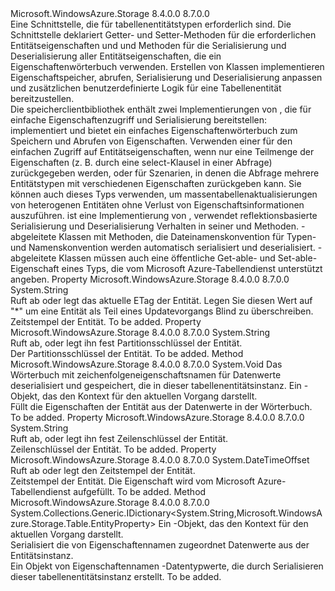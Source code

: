 <Type Name="ITableEntity" FullName="Microsoft.WindowsAzure.Storage.Table.ITableEntity">
  <TypeSignature Language="C#" Value="public interface ITableEntity" />
  <TypeSignature Language="ILAsm" Value=".class public interface auto ansi abstract ITableEntity" />
  <TypeSignature Language="DocId" Value="T:Microsoft.WindowsAzure.Storage.Table.ITableEntity" />
  <TypeSignature Language="VB.NET" Value="Public Interface ITableEntity" />
  <TypeSignature Language="F#" Value="type ITableEntity = interface" />
  <AssemblyInfo>
    <AssemblyName>Microsoft.WindowsAzure.Storage</AssemblyName>
    <AssemblyVersion>8.4.0.0</AssemblyVersion>
    <AssemblyVersion>8.7.0.0</AssemblyVersion>
  </AssemblyInfo>
  <Interfaces />
  <Docs>
    <summary>
            Eine Schnittstelle, die für tabellenentitätstypen erforderlich sind. Die <see cref="T:Microsoft.WindowsAzure.Storage.Table.ITableEntity" /> Schnittstelle deklariert Getter- und Setter-Methoden für die erforderlichen Entitätseigenschaften und <see cref="M:Microsoft.WindowsAzure.Storage.Table.ITableEntity.ReadEntity(System.Collections.Generic.IDictionary{System.String,Microsoft.WindowsAzure.Storage.Table.EntityProperty},Microsoft.WindowsAzure.Storage.OperationContext)" /> und <see cref="M:Microsoft.WindowsAzure.Storage.Table.ITableEntity.WriteEntity(Microsoft.WindowsAzure.Storage.OperationContext)" /> Methoden für die Serialisierung und Deserialisierung aller Entitätseigenschaften, die ein Eigenschaftenwörterbuch verwenden. Erstellen von Klassen implementieren <see cref="T:Microsoft.WindowsAzure.Storage.Table.ITableEntity" /> Eigenschaftspeicher, abrufen, Serialisierung und Deserialisierung anpassen und zusätzlichen benutzerdefinierte Logik für eine Tabellenentität bereitzustellen.
            </summary>
    <remarks>
      <para>Die speicherclientbibliothek enthält zwei Implementierungen von <see cref="T:Microsoft.WindowsAzure.Storage.Table.ITableEntity" /> , die für einfache Eigenschaftenzugriff und Serialisierung bereitstellen:</para>
      <para>
        <see cref="T:Microsoft.WindowsAzure.Storage.Table.DynamicTableEntity" />implementiert <see cref="T:Microsoft.WindowsAzure.Storage.Table.ITableEntity" /> und bietet ein einfaches Eigenschaftenwörterbuch zum Speichern und Abrufen von Eigenschaften. Verwenden einer <see cref="T:Microsoft.WindowsAzure.Storage.Table.DynamicTableEntity" /> für den einfachen Zugriff auf Entitätseigenschaften, wenn nur eine Teilmenge der Eigenschaften (z. B. durch eine select-Klausel in einer Abfrage) zurückgegeben werden, oder für Szenarien, in denen die Abfrage mehrere Entitätstypen mit verschiedenen Eigenschaften zurückgeben kann. Sie können auch dieses Typs verwenden, um massentabellenaktualisierungen von heterogenen Entitäten ohne Verlust von Eigenschaftsinformationen auszuführen.</para>
      <para>
        <see cref="T:Microsoft.WindowsAzure.Storage.Table.TableEntity" />ist eine Implementierung von <see cref="T:Microsoft.WindowsAzure.Storage.Table.ITableEntity" /> , verwendet reflektionsbasierte Serialisierung und Deserialisierung Verhalten in seiner <see cref="M:Microsoft.WindowsAzure.Storage.Table.TableEntity.ReadEntity(System.Collections.Generic.IDictionary{System.String,Microsoft.WindowsAzure.Storage.Table.EntityProperty},Microsoft.WindowsAzure.Storage.OperationContext)" /> und <see cref="M:Microsoft.WindowsAzure.Storage.Table.TableEntity.WriteEntity(Microsoft.WindowsAzure.Storage.OperationContext)" /> Methoden. 
            <see cref="T:Microsoft.WindowsAzure.Storage.Table.TableEntity" />-abgeleitete Klassen mit Methoden, die Dateinamenskonvention für Typen- und Namenskonvention werden automatisch serialisiert und deserialisiert. <see cref="T:Microsoft.WindowsAzure.Storage.Table.TableEntity" />-abgeleitete Klassen müssen auch eine öffentliche Get-able- und Set-able-Eigenschaft eines Typs, die vom Microsoft Azure-Tabellendienst unterstützt angeben.</para>
    </remarks>
  </Docs>
  <Members>
    <Member MemberName="ETag">
      <MemberSignature Language="C#" Value="public string ETag { get; set; }" />
      <MemberSignature Language="ILAsm" Value=".property instance string ETag" />
      <MemberSignature Language="DocId" Value="P:Microsoft.WindowsAzure.Storage.Table.ITableEntity.ETag" />
      <MemberSignature Language="VB.NET" Value="Public Property ETag As String" />
      <MemberSignature Language="F#" Value="member this.ETag : string with get, set" Usage="Microsoft.WindowsAzure.Storage.Table.ITableEntity.ETag" />
      <MemberType>Property</MemberType>
      <AssemblyInfo>
        <AssemblyName>Microsoft.WindowsAzure.Storage</AssemblyName>
        <AssemblyVersion>8.4.0.0</AssemblyVersion>
        <AssemblyVersion>8.7.0.0</AssemblyVersion>
      </AssemblyInfo>
      <ReturnValue>
        <ReturnType>System.String</ReturnType>
      </ReturnValue>
      <Docs>
        <summary>
            Ruft ab oder legt das aktuelle ETag der Entität.  Legen Sie diesen Wert auf "*" um eine Entität als Teil eines Updatevorgangs Blind zu überschreiben.
            </summary>
        <value>Zeitstempel der Entität.</value>
        <remarks>To be added.</remarks>
      </Docs>
    </Member>
    <Member MemberName="PartitionKey">
      <MemberSignature Language="C#" Value="public string PartitionKey { get; set; }" />
      <MemberSignature Language="ILAsm" Value=".property instance string PartitionKey" />
      <MemberSignature Language="DocId" Value="P:Microsoft.WindowsAzure.Storage.Table.ITableEntity.PartitionKey" />
      <MemberSignature Language="VB.NET" Value="Public Property PartitionKey As String" />
      <MemberSignature Language="F#" Value="member this.PartitionKey : string with get, set" Usage="Microsoft.WindowsAzure.Storage.Table.ITableEntity.PartitionKey" />
      <MemberType>Property</MemberType>
      <AssemblyInfo>
        <AssemblyName>Microsoft.WindowsAzure.Storage</AssemblyName>
        <AssemblyVersion>8.4.0.0</AssemblyVersion>
        <AssemblyVersion>8.7.0.0</AssemblyVersion>
      </AssemblyInfo>
      <ReturnValue>
        <ReturnType>System.String</ReturnType>
      </ReturnValue>
      <Docs>
        <summary>
            Ruft ab, oder legt ihn fest Partitionsschlüssel der Entität.
            </summary>
        <value>Der Partitionsschlüssel der Entität.</value>
        <remarks>To be added.</remarks>
      </Docs>
    </Member>
    <Member MemberName="ReadEntity">
      <MemberSignature Language="C#" Value="public void ReadEntity (System.Collections.Generic.IDictionary&lt;string,Microsoft.WindowsAzure.Storage.Table.EntityProperty&gt; properties, Microsoft.WindowsAzure.Storage.OperationContext operationContext);" />
      <MemberSignature Language="ILAsm" Value=".method public hidebysig newslot virtual instance void ReadEntity(class System.Collections.Generic.IDictionary`2&lt;string, class Microsoft.WindowsAzure.Storage.Table.EntityProperty&gt; properties, class Microsoft.WindowsAzure.Storage.OperationContext operationContext) cil managed" />
      <MemberSignature Language="DocId" Value="M:Microsoft.WindowsAzure.Storage.Table.ITableEntity.ReadEntity(System.Collections.Generic.IDictionary{System.String,Microsoft.WindowsAzure.Storage.Table.EntityProperty},Microsoft.WindowsAzure.Storage.OperationContext)" />
      <MemberSignature Language="F#" Value="abstract member ReadEntity : System.Collections.Generic.IDictionary&lt;string, Microsoft.WindowsAzure.Storage.Table.EntityProperty&gt; * Microsoft.WindowsAzure.Storage.OperationContext -&gt; unit" Usage="iTableEntity.ReadEntity (properties, operationContext)" />
      <MemberType>Method</MemberType>
      <AssemblyInfo>
        <AssemblyName>Microsoft.WindowsAzure.Storage</AssemblyName>
        <AssemblyVersion>8.4.0.0</AssemblyVersion>
        <AssemblyVersion>8.7.0.0</AssemblyVersion>
      </AssemblyInfo>
      <ReturnValue>
        <ReturnType>System.Void</ReturnType>
      </ReturnValue>
      <Parameters>
        <Parameter Name="properties" Type="System.Collections.Generic.IDictionary&lt;System.String,Microsoft.WindowsAzure.Storage.Table.EntityProperty&gt;" />
        <Parameter Name="operationContext" Type="Microsoft.WindowsAzure.Storage.OperationContext" />
      </Parameters>
      <Docs>
        <param name="properties">Das Wörterbuch mit zeichenfolgeneigenschaftsnamen für <see cref="T:Microsoft.WindowsAzure.Storage.Table.EntityProperty" /> Datenwerte deserialisiert und gespeichert, die in dieser tabellenentitätsinstanz.</param>
        <param name="operationContext">Ein <see cref="T:Microsoft.WindowsAzure.Storage.OperationContext" /> -Objekt, das den Kontext für den aktuellen Vorgang darstellt.</param>
        <summary>
            Füllt die Eigenschaften der Entität aus der <see cref="T:Microsoft.WindowsAzure.Storage.Table.EntityProperty" /> Datenwerte in der <paramref name="properties" /> Wörterbuch. 
            </summary>
        <remarks>To be added.</remarks>
      </Docs>
    </Member>
    <Member MemberName="RowKey">
      <MemberSignature Language="C#" Value="public string RowKey { get; set; }" />
      <MemberSignature Language="ILAsm" Value=".property instance string RowKey" />
      <MemberSignature Language="DocId" Value="P:Microsoft.WindowsAzure.Storage.Table.ITableEntity.RowKey" />
      <MemberSignature Language="VB.NET" Value="Public Property RowKey As String" />
      <MemberSignature Language="F#" Value="member this.RowKey : string with get, set" Usage="Microsoft.WindowsAzure.Storage.Table.ITableEntity.RowKey" />
      <MemberType>Property</MemberType>
      <AssemblyInfo>
        <AssemblyName>Microsoft.WindowsAzure.Storage</AssemblyName>
        <AssemblyVersion>8.4.0.0</AssemblyVersion>
        <AssemblyVersion>8.7.0.0</AssemblyVersion>
      </AssemblyInfo>
      <ReturnValue>
        <ReturnType>System.String</ReturnType>
      </ReturnValue>
      <Docs>
        <summary>
            Ruft ab, oder legt ihn fest Zeilenschlüssel der Entität.
            </summary>
        <value>Zeilenschlüssel der Entität.</value>
        <remarks>To be added.</remarks>
      </Docs>
    </Member>
    <Member MemberName="Timestamp">
      <MemberSignature Language="C#" Value="public DateTimeOffset Timestamp { get; set; }" />
      <MemberSignature Language="ILAsm" Value=".property instance valuetype System.DateTimeOffset Timestamp" />
      <MemberSignature Language="DocId" Value="P:Microsoft.WindowsAzure.Storage.Table.ITableEntity.Timestamp" />
      <MemberSignature Language="VB.NET" Value="Public Property Timestamp As DateTimeOffset" />
      <MemberSignature Language="F#" Value="member this.Timestamp : DateTimeOffset with get, set" Usage="Microsoft.WindowsAzure.Storage.Table.ITableEntity.Timestamp" />
      <MemberType>Property</MemberType>
      <AssemblyInfo>
        <AssemblyName>Microsoft.WindowsAzure.Storage</AssemblyName>
        <AssemblyVersion>8.4.0.0</AssemblyVersion>
        <AssemblyVersion>8.7.0.0</AssemblyVersion>
      </AssemblyInfo>
      <ReturnValue>
        <ReturnType>System.DateTimeOffset</ReturnType>
      </ReturnValue>
      <Docs>
        <summary>
            Ruft ab oder legt den Zeitstempel der Entität.
            </summary>
        <value>Zeitstempel der Entität. Die Eigenschaft wird vom Microsoft Azure-Tabellendienst aufgefüllt.</value>
        <remarks>To be added.</remarks>
      </Docs>
    </Member>
    <Member MemberName="WriteEntity">
      <MemberSignature Language="C#" Value="public System.Collections.Generic.IDictionary&lt;string,Microsoft.WindowsAzure.Storage.Table.EntityProperty&gt; WriteEntity (Microsoft.WindowsAzure.Storage.OperationContext operationContext);" />
      <MemberSignature Language="ILAsm" Value=".method public hidebysig newslot virtual instance class System.Collections.Generic.IDictionary`2&lt;string, class Microsoft.WindowsAzure.Storage.Table.EntityProperty&gt; WriteEntity(class Microsoft.WindowsAzure.Storage.OperationContext operationContext) cil managed" />
      <MemberSignature Language="DocId" Value="M:Microsoft.WindowsAzure.Storage.Table.ITableEntity.WriteEntity(Microsoft.WindowsAzure.Storage.OperationContext)" />
      <MemberSignature Language="F#" Value="abstract member WriteEntity : Microsoft.WindowsAzure.Storage.OperationContext -&gt; System.Collections.Generic.IDictionary&lt;string, Microsoft.WindowsAzure.Storage.Table.EntityProperty&gt;" Usage="iTableEntity.WriteEntity operationContext" />
      <MemberType>Method</MemberType>
      <AssemblyInfo>
        <AssemblyName>Microsoft.WindowsAzure.Storage</AssemblyName>
        <AssemblyVersion>8.4.0.0</AssemblyVersion>
        <AssemblyVersion>8.7.0.0</AssemblyVersion>
      </AssemblyInfo>
      <ReturnValue>
        <ReturnType>System.Collections.Generic.IDictionary&lt;System.String,Microsoft.WindowsAzure.Storage.Table.EntityProperty&gt;</ReturnType>
      </ReturnValue>
      <Parameters>
        <Parameter Name="operationContext" Type="Microsoft.WindowsAzure.Storage.OperationContext" />
      </Parameters>
      <Docs>
        <param name="operationContext">Ein <see cref="T:Microsoft.WindowsAzure.Storage.OperationContext" /> -Objekt, das den Kontext für den aktuellen Vorgang darstellt.</param>
        <summary>
            Serialisiert die <see cref="T:System.Collections.Generic.IDictionary`2" /> von Eigenschaftennamen zugeordnet <see cref="T:Microsoft.WindowsAzure.Storage.Table.EntityProperty" /> Datenwerte aus der Entitätsinstanz.
            </summary>
        <returns>Ein <see cref="T:System.Collections.Generic.IDictionary`2" /> Objekt von Eigenschaftennamen <see cref="T:Microsoft.WindowsAzure.Storage.Table.EntityProperty" /> -Datentypwerte, die durch Serialisieren dieser tabellenentitätsinstanz erstellt.</returns>
        <remarks>To be added.</remarks>
      </Docs>
    </Member>
  </Members>
</Type>
